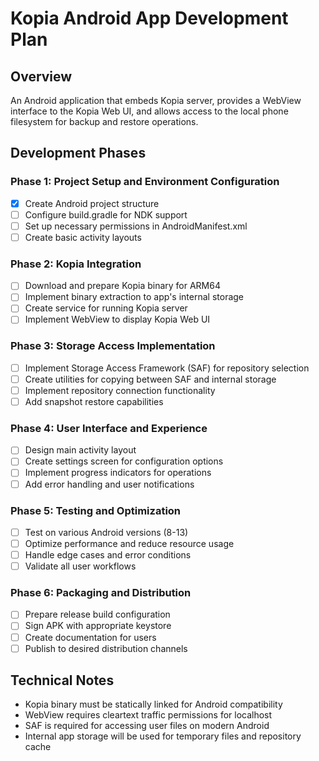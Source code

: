 # Kopia Android App Development Plan

## Overview
An Android application that embeds Kopia server, provides a WebView interface to the Kopia Web UI, and allows access to the local phone filesystem for backup and restore operations.

## Development Phases

### Phase 1: Project Setup and Environment Configuration
- [x] Create Android project structure
- [ ] Configure build.gradle for NDK support
- [ ] Set up necessary permissions in AndroidManifest.xml
- [ ] Create basic activity layouts

### Phase 2: Kopia Integration
- [ ] Download and prepare Kopia binary for ARM64
- [ ] Implement binary extraction to app's internal storage
- [ ] Create service for running Kopia server
- [ ] Implement WebView to display Kopia Web UI

### Phase 3: Storage Access Implementation
- [ ] Implement Storage Access Framework (SAF) for repository selection
- [ ] Create utilities for copying between SAF and internal storage
- [ ] Implement repository connection functionality
- [ ] Add snapshot restore capabilities

### Phase 4: User Interface and Experience
- [ ] Design main activity layout
- [ ] Create settings screen for configuration options
- [ ] Implement progress indicators for operations
- [ ] Add error handling and user notifications

### Phase 5: Testing and Optimization
- [ ] Test on various Android versions (8-13)
- [ ] Optimize performance and reduce resource usage
- [ ] Handle edge cases and error conditions
- [ ] Validate all user workflows

### Phase 6: Packaging and Distribution
- [ ] Prepare release build configuration
- [ ] Sign APK with appropriate keystore
- [ ] Create documentation for users
- [ ] Publish to desired distribution channels

## Technical Notes
- Kopia binary must be statically linked for Android compatibility
- WebView requires cleartext traffic permissions for localhost
- SAF is required for accessing user files on modern Android
- Internal app storage will be used for temporary files and repository cache

